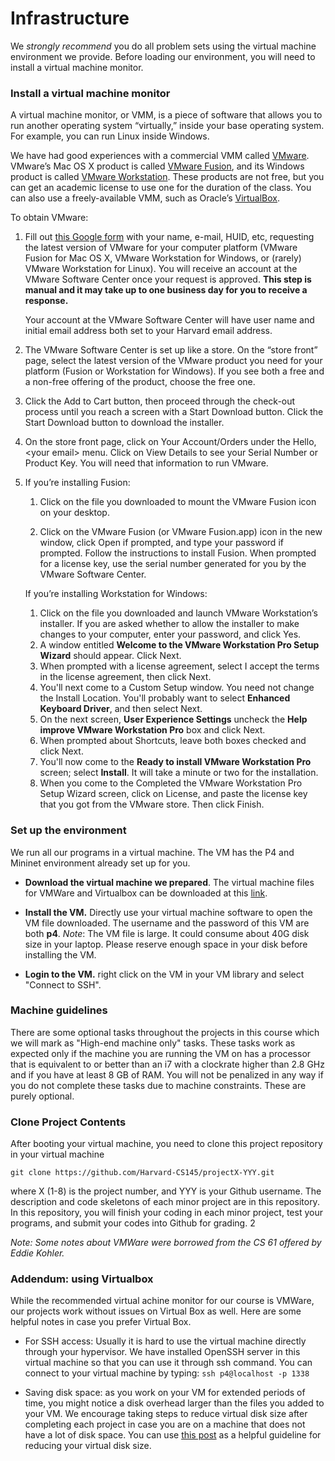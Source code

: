 # Infrastructure
We *strongly recommend* you do all problem sets using the virtual machine environment we provide. Before loading our environment, you will need to install a virtual machine monitor.

<h3 id="install-a-virtual-machine-monitor">Install a virtual machine monitor</h3>

<p>A virtual machine monitor, or VMM, is a piece of software that allows you to
run another operating system “virtually,” inside your base operating system.
For example, you can run Linux inside Windows.</p>

<p>We have had good experiences with a commercial VMM called <a href="https://www.vmware.com/">VMware</a>. VMware’s
Mac OS X product is called <a href="https://www.vmware.com/products/fusion.html">VMware Fusion</a>, and its Windows product is
called <a href="https://www.vmware.com/products/workstation-player.html">VMware Workstation</a>. These products are not free, but you can get an
academic license to use one for the duration of the class. You can also use a
freely-available VMM, such as Oracle’s <a href="https://www.virtualbox.org/">VirtualBox</a>.</p>

<p>To obtain VMware:</p>

<ol>
<li><p>Fill out <a href="https://goo.gl/F3z8Sb">this Google form</a> with your name, e-mail,
HUID, etc, requesting the latest version of VMware for your computer
platform (VMware Fusion for Mac OS X, VMware Workstation for Windows, or
(rarely) VMware Workstation for Linux). You will receive an account at the
VMware Software Center once your request is approved. <strong>This step is manual
and it may take up to one business day for you to receive a response.</strong></p>

<p>Your account at the VMware Software Center will have user name and initial
email address both set to your Harvard email address.</p></li>

<li><p>The VMware Software Center is set up like a store. On the “store front”
page, select the latest version of the VMware product you need for your
platform (Fusion or Workstation for Windows). If you see both a free and a
non-free offering of the product, choose the free one.</p></li>

<li><p>Click the Add to Cart button, then proceed through the check-out process
until you reach a screen with a Start Download button. Click the Start
Download button to download the installer.</p></li>

<li><p>On the store front page, click on Your Account/Orders under the Hello,
&lt;your email&gt; menu. Click on View Details to see your Serial Number or
Product Key. You will need that information to run VMware.</p></li>

<li><p>If you’re installing Fusion:</p>

<ol>
<li><p>Click on the file you downloaded to mount the VMware Fusion icon on
your desktop.</p></li>

<li><p>Click on the VMware Fusion (or VMware Fusion.app) icon in the new
window, click Open if prompted, and type your password if prompted.
Follow the instructions to install Fusion. When prompted for a license
key, use the serial number generated for you by the VMware Software
Center.</p></li>
</ol>

<p>If you’re installing Workstation for Windows:</p>

<ol>
<li>Click on the file you downloaded and launch VMware Workstation’s
installer. If you are asked whether to allow the installer to make
changes to your computer, enter your password, and click Yes.</li>
<li>A window entitled <strong>Welcome to the VMware Workstation Pro Setup
Wizard</strong> should appear. Click Next.</li>
<li>When prompted with a license agreement, select I accept the terms in
the license agreement, then click Next.</li>
<li>You'll next come to a Custom Setup window. You need not change the
Install Location. You'll probably want to select <strong>Enhanced Keyboard
Driver</strong>, and then select Next.</li>
<li>On the next screen, <strong>User Experience Settings</strong> uncheck the <strong>Help
improve VMware Workstation Pro</strong> box and click Next.</li>
<li>When prompted about Shortcuts, leave both boxes checked and click
Next.</li>
<li>You'll now come to the <strong>Ready to install VMware Workstation Pro</strong>
screen; select <strong>Install</strong>. It will take a minute or two for the
installation.</li>
<li>When you come to the Completed the VMware Workstation Pro Setup
Wizard screen, click on License, and paste the license key that you
got from the VMware store. Then click Finish.</li>
</ol></li>
</ol>


### Set up the environment

We run all our programs in a virtual machine. The VM has the P4 and Mininet environment already set up for you.

- **Download the virtual machine we prepared**. The virtual machine files for VMWare and Virtualbox can be downloaded at this [link](<https://www.dropbox.com/sh/ijh8833uu3gfc8o/AADr-4ZcxSHXFCdU-8A1PRjga?dl=0>).

- **Install the VM.** Directly use your virtual machine software to open the VM file downloaded. The username and the password of this VM are both **p4**.
  *Note*: The VM file is large. It could consume about 40G disk size in your laptop. Please reserve enough space in your disk before installing the VM.
 
- **Login to the VM.** right click on the VM in your VM library and select "Connect to SSH".

### Machine guidelines
There are some optional tasks throughout the projects in this course which we will mark as "High-end machine only" tasks. These tasks work as expected only if the machine you are running the VM on has a processor that is equivalent to or better than an i7 with a clockrate higher than 2.8 GHz and if you have at least 8 GB of RAM. You will not be penalized in any way if you do not complete these tasks due to machine constraints. These are purely optional.

### Clone Project Contents

After booting your virtual machine, you need to clone this project repository in your virtual machine

```
git clone https://github.com/Harvard-CS145/projectX-YYY.git
```

where X (1-8) is the project number, and YYY is your Github username. The description and code skeletons of each minor project are in this repository. In this repository, you will finish your coding in each minor project, test your programs, and submit your codes into Github for grading.
2

<p><i>Note: Some notes about VMWare were borrowed from the CS 61 offered by Eddie Kohler.</i></p>

### Addendum: using Virtualbox
While the recommended virtual achine monitor for our course is VMWare, our projects work without issues on Virtual Box as well. Here are some helpful notes in case you prefer Virtual Box.

- For SSH access: Usually it is hard to use the virtual machine directly through your hypervisor. We have installed OpenSSH server in this virtual machine so that you can use it through ssh command. You can connect to your virtual machine by typing:  `ssh p4@localhost -p 1338`

- Saving disk space: as you work on your VM for extended periods of time, you might notice a disk overhead larger than the files you added to your VM. We encourage taking steps to reduce virtual disk size after completing each project in case you are on a machine that does not have a lot of disk space. You can use [this post](https://superuser.com/a/529183) as a helpful guideline for reducing your virtual disk size.
